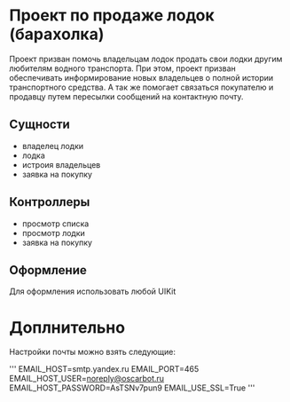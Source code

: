 # Проект по продаже лодок (барахолка)
Проект призван помочь владельцам лодок продать свои лодки другим любителям водного транспорта.
При этом, проект призван обеспечивать информирование новых владельцев о полной истории 
транспортного средства. А так же помогает связаться покупателю и продавцу путем пересылки 
сообщений на контактную почту.

## Сущности
- владелец лодки
- лодка
- истроия владельцев
- заявка на покупку

## Контроллеры
- просмотр списка
- просмотр лодки
- заявка на покупку

## Оформление
Для оформления использовать любой UIKit

# Доплнительно
Настройки почты можно взять следующие:

'''
EMAIL_HOST=smtp.yandex.ru
EMAIL_PORT=465
EMAIL_HOST_USER=noreply@oscarbot.ru
EMAIL_HOST_PASSWORD=AsTSNv7pun9
EMAIL_USE_SSL=True
'''
##
##
